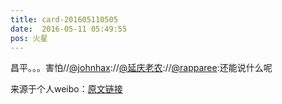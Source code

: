 ```yaml
---
title: card-201605110505
date:  2016-05-11 05:49:55
pos: 火星
---
```

昌平。。。害怕//<a href='/n/johnhax'>@johnhax</a>://<a href='/n/延庆老农'>@延庆老农</a>://<a href='/n/rapparee'>@rapparee</a>:还能说什么呢

来源于个人weibo：[原文链接](https://m.weibo.cn/status/DuYvnixQK?mblogid=DuYvnixQK)